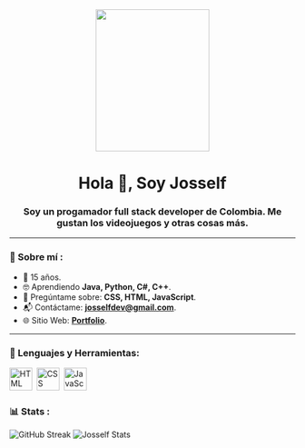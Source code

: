 <div id="header" align="center">
  <img src="https://media.giphy.com/media/Eqz8ZFUScPHH2/giphy.gif" width="200" height="250" />   
  <h1 aling="center">Hola 👋, Soy Josself</h1>
  <h3 aling="center">Soy un progamador full stack developer de Colombia. Me gustan los videojuegos y otras cosas más.
</div>
  
  ---
  
  ### 🤔 Sobre mí :  
  
  - 🌴 15 años.
  - 🤓 Aprendiendo **Java, Python, C#, C++**.
  - 💬 Pregúntame sobre: **CSS, HTML, JavaScript**.
  - 📬 Contáctame: **josselfdev@gmail.com**.
  - 🌐 Sitio Web: **[Portfolio](https://josselfdev.surge.sh)**.
  
  ---
  
  <div align="left"> 
    <h3>🔨 Lenguajes y Herramientas:</h3>
  <img src="https://github.com/Thomas-Boi/devicon/blob/master/icons/html5/html5-plain.svg" title="HTML5" alt="HTML" width="40" height="40"/>&nbsp;
		<img src="https://github.com/Thomas-Boi/devicon/blob/master/icons/css3/css3-plain.svg" title="CSS3" alt="CSS" width="40" height="40"/>&nbsp;
		<img src="https://github.com/Thomas-Boi/devicon/blob/master/icons/javascript/javascript-plain.svg" title="JavaScript" alt="JavaScript" width="40" height="40"/>&nbsp;
  
  </div>
  
	
### 📊 Stats :

![GitHub Streak](https://streak-stats.demolab.com?user=Josself&theme=transparent&hide_border=true&locale=es&date_format=j%2Fn%5B%2FY%5D)
![Josself Stats](https://github-readme-stats.vercel.app/api?username=Josself&show_icons=true&theme=tokyonight)
